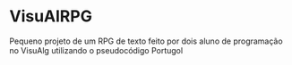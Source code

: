 # VisuAlRPG
Pequeno projeto de um RPG de texto feito por dois aluno de programação no VisuAlg utilizando o pseudocódigo Portugol
